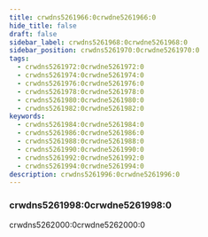 ```yaml
---
title: crwdns5261966:0crwdne5261966:0
hide_title: false
draft: false
sidebar_label: crwdns5261968:0crwdne5261968:0
sidebar_position: crwdns5261970:0crwdne5261970:0
tags:
  - crwdns5261972:0crwdne5261972:0
  - crwdns5261974:0crwdne5261974:0
  - crwdns5261976:0crwdne5261976:0
  - crwdns5261978:0crwdne5261978:0
  - crwdns5261980:0crwdne5261980:0
  - crwdns5261982:0crwdne5261982:0
keywords:
  - crwdns5261984:0crwdne5261984:0
  - crwdns5261986:0crwdne5261986:0
  - crwdns5261988:0crwdne5261988:0
  - crwdns5261990:0crwdne5261990:0
  - crwdns5261992:0crwdne5261992:0
  - crwdns5261994:0crwdne5261994:0
description: crwdns5261996:0crwdne5261996:0
---
```


### crwdns5261998:0crwdne5261998:0

crwdns5262000:0crwdne5262000:0
